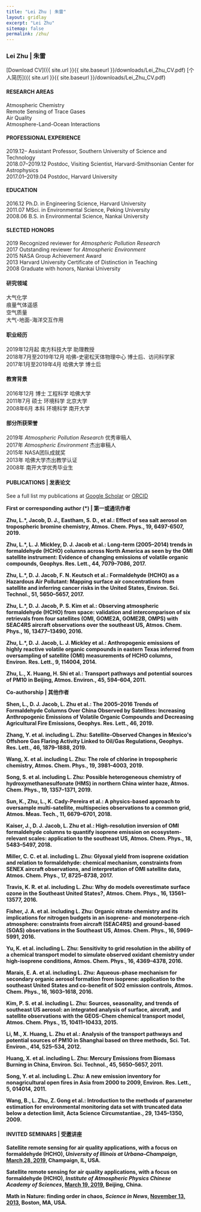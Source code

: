 ```yaml
---
title: "Lei Zhu | 朱雷"
layout: gridlay
excerpt: "Lei Zhu"
sitemap: false
permalink: /zhu/
---
```


### <b>Lei Zhu | 朱雷</b>
[Download CV]({{ site.url }}{{ site.baseurl }}/downloads/Lei_Zhu_CV.pdf)
[个人简历]({{ site.url }}{{ site.baseurl }}/downloads/Lei_Zhu_CV.pdf)


<div class="row">

<div class="col-sm-7 clearfix">

#### <b>RESEARCH AREAS</b>  

Atmospheric Chemistry  
Remote Sensing of Trace Gases  
Air Quality  
Atmosphere-Land-Ocean Interactions

#### <b>PROFESSIONAL EXPERIENCE</b>

2019.12– Assistant Professor, Southern University of Science and Technology  
2018.07–2019.12 Postdoc, Visiting Scientist, Harvard-Smithsonian Center for Astrophysics  
2017.01–2019.04 Postdoc, Harvard University

#### <b>EDUCATION</b>

2016.12 Ph.D. in Engineering Science, Harvard University  
2011.07 MSci. in Environmental Science, Peking University  
2008.06 B.S. in Environmental Science, Nankai University

#### <b>SLECTED HONORS</b>

2019 Recognized reviewer for <i>Atmospheric Pollution Research</i>  
2017 Outstanding reviewer for <i>Atmospheric Environment</i>  
2015 NASA Group Achievement Award  
2013 Harvard University Certificate of Distinction in Teaching  
2008 Graduate with honors, Nankai University

</div>

<div class="col-sm-5 clearfix">

####  <b>研究领域</b>
大气化学  
痕量气体遥感  
空气质量  
大气-地面-海洋交互作用

#### <b>职业经历</b>

2019年12月起 南方科技大学 助理教授  
2018年7月至2019年12月 哈佛-史密松天体物理中心 博士后、访问科学家  
2017年1月至2019年4月 哈佛大学 博士后  

#### <b>教育背景</b>

2016年12月 博士 工程科学 哈佛大学  
2011年7月 硕士 环境科学 北京大学  
2008年6月 本科 环境科学 南开大学  

#### <b>部分所获荣誉</b>

2019年 <i>Atmospheric Pollution Research</i> 优秀审稿人  
2017年 <i>Atmospheric Environment</i> 杰出审稿人  
2015年 NASA团队成就奖  
2013年 哈佛大学杰出教学认证  
2008年 南开大学优秀毕业生

</div>
</div>

<div class="row">
<div class="col-sm-12 clearfix">

#### <b>PUBLICATIONS | 发表论文</b>

See a full list my publications at [Google Scholar](https://scholar.google.com/citations?user=cJCsQjoAAAAJ&hl) or [ORCID](https://orcid.org/0000-0002-3919-3095)

<b>First or corresponding author (*) | 第一或通讯作者

Zhu, L.*, Jacob, D. J., Eastham, S. D., et al.: Effect of sea salt aerosol on tropospheric bromine chemistry, Atmos. Chem. Phys., 19, 6497-6507, 2019.

Zhu, L.*, L. J. Mickley, D. J. Jacob et al.: Long-term (2005–2014) trends in formaldehyde (HCHO) columns across North America as seen by the OMI satellite instrument: Evidence of changing emissions of volatile organic compounds, Geophys. Res. Lett., 44, 7079–7086, 2017.

Zhu, L.*, D. J. Jacob, F. N. Keutsch et al.: Formaldehyde (HCHO) as a Hazardous Air Pollutant: Mapping surface air concentrations from satellite and inferring cancer risks in the United States, Environ. Sci. Technol., 51, 5650–5657, 2017.

Zhu, L.*, D. J. Jacob, P. S. Kim et al.: Observing atmospheric formaldehyde (HCHO) from space: validation and intercomparison of six retrievals from four satellites (OMI, GOME2A, GOME2B, OMPS) with SEAC4RS aircraft observations over the southeast US, Atmos. Chem. Phys., 16, 13477–13490, 2016.

Zhu, L.*, D. J. Jacob, L. J. Mickley et al.: Anthropogenic emissions of highly reactive volatile organic compounds in eastern Texas inferred from oversampling of satellite (OMI) measurements of HCHO columns, Environ. Res. Lett., 9, 114004, 2014.

Zhu, L., X. Huang, H. Shi et al.: Transport pathways and potential sources of PM10 in Beijing, Atmos. Environ., 45, 594–604, 2011.

<b>Co-authorship | 其他作者

Shen, L., D. J. Jacob, L. Zhu et al.: The 2005–2016 Trends of Formaldehyde Columns Over China Observed by Satellites: Increasing Anthropogenic Emissions of Volatile Organic Compounds and Decreasing Agricultural Fire Emissions, Geophys. Res. Lett., 46, 2019.

Zhang, Y. et al. including L. Zhu: Satellite-Observed Changes in Mexico's Offshore Gas Flaring Activity Linked to Oil/Gas Regulations, Geophys. Res. Lett., 46, 1879–1888, 2019.

Wang, X. et al. including L. Zhu: The role of chlorine in tropospheric chemistry, Atmos. Chem. Phys., 19, 3981–4003, 2019.

Song, S. et al. including L. Zhu: Possible heterogeneous chemistry of hydroxymethanesulfonate (HMS) in northern China winter haze, Atmos. Chem. Phys., 19, 1357–1371, 2019.

Sun, K., Zhu, L., K. Cady-Pereira et al.: A physics-based approach to oversample multi-satellite, multispecies observations to a common grid, Atmos. Meas. Tech., 11, 6679–6701, 2018.

Kaiser, J., D. J. Jacob, L. Zhu et al.: High-resolution inversion of OMI formaldehyde columns to quantify isoprene emission on ecosystem-relevant scales: application to the southeast US, Atmos. Chem. Phys., 18, 5483–5497, 2018.

Miller, C. C. et al. including L. Zhu: Glyoxal yield from isoprene oxidation and relation to formaldehyde: chemical mechanism, constraints from SENEX aircraft observations, and interpretation of OMI satellite data, Atmos. Chem. Phys., 17, 8725–8738, 2017. 

Travis, K. R. et al. including L. Zhu: Why do models overestimate surface ozone in the Southeast United States?, Atmos. Chem. Phys., 16, 13561–13577, 2016.

Fisher, J. A. et al. including L. Zhu: Organic nitrate chemistry and its implications for nitrogen budgets in an isoprene- and monoterpene-rich atmosphere: constraints from aircraft (SEAC4RS) and ground-based (SOAS) observations in the Southeast US, Atmos. Chem. Phys., 16, 5969–5991, 2016.

Yu, K. et al. including L. Zhu: Sensitivity to grid resolution in the ability of a chemical transport model to simulate observed oxidant chemistry under high-isoprene conditions, Atmos. Chem. Phys., 16, 4369–4378, 2016.

Marais, E. A. et al. including L. Zhu: Aqueous-phase mechanism for secondary organic aerosol formation from isoprene: application to the southeast United States and co-benefit of SO2 emission controls, Atmos. Chem. Phys., 16, 1603–1618, 2016.

Kim, P. S. et al. including L. Zhu: Sources, seasonality, and trends of southeast US aerosol: an integrated analysis of surface, aircraft, and satellite observations with the GEOS-Chem chemical transport model, Atmos. Chem. Phys., 15, 10411–10433, 2015.

Li, M., X. Huang, L. Zhu et al.: Analysis of the transport pathways and potential sources of PM10 in Shanghai based on three methods, Sci. Tot. Environ., 414, 525–534, 2012.

Huang, X. et al. including L. Zhu: Mercury Emissions from Biomass Burning in China, Environ. Sci. Technol., 45, 5650–5657, 2011. 

Song, Y. et al. including L. Zhu: A new emission inventory for nonagricultural open fires in Asia from 2000 to 2009, Environ. Res. Lett., 5, 014014, 2011.

Wang, B., L. Zhu, Z. Gong et al.: Introduction to the methods of parameter estimation for environmental monitoring data set with truncated data below a detection limit, Acta Science Circumstantiae., 29, 1345–1350, 2009.

</div>
</div>

<div class="row">
<div class="col-sm-12 clearfix">

#### <b>INVITED SEMINARS | 受邀讲座</b>
Satellite remote sensing for air quality applications, with a focus on formaldehyde (HCHO), <i>University of Illinois at Urbana–Champaign</i>, <u>March 28, 2019</u>, Champaign, IL, USA.

Satellite remote sensing for air quality applications, with a focus on formaldehyde (HCHO), <i>Institute of Atmospheric Physics Chinese Academy of Sciences</i>, <u>March 19, 2019</u>, Beijing, China.

Math in Nature: finding order in chaos, <i>Science in News</i>, <u>November 13, 2013</u>, Boston, MA, USA.

</div>
</div>
